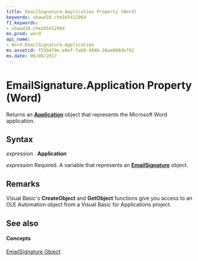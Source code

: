 ```yaml
---
title: EmailSignature.Application Property (Word)
keywords: vbawd10.chm165412964
f1_keywords:
- vbawd10.chm165412964
ms.prod: word
api_name:
- Word.EmailSignature.Application
ms.assetid: f55b4f0e-e8ef-fa68-498b-26ae006de742
ms.date: 06/08/2017
---
```



# EmailSignature.Application Property (Word)

Returns an **[Application](application-object-word.md)** object that represents the Microsoft Word application.


## Syntax

 _expression_ . **Application**

 _expression_ Required. A variable that represents an **[EmailSignature](emailsignature-object-word.md)** object.


## Remarks

Visual Basic's **CreateObject** and **GetObject** functions give you access to an OLE Automation object from a Visual Basic for Applications project.


## See also


#### Concepts


[EmailSignature Object](emailsignature-object-word.md)

